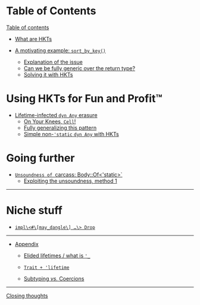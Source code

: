 # Table of Contents

[Table of contents](README.md)

- [What are HKTs](what-are-hkts.md)

- [A motivating example: `sort_by_key()`](motivating-example-00.md)
  - [Explanation of the issue](motivating-example-10-explain.md)
  - [Can we be fully generic over the return type?](motivating-example-20-genericicty.md)
  - [Solving it with HKTs](motivating-example-30-hkts.md)

# Using HKTs for Fun and Profit™

- [Lifetime-infected `dyn Any` erasure](lifetime-any-00.md)
  - [On Your Knees, <code>Cell</code>!](lifetime-any-10-cell.md)
  - [Fully generalizing this pattern](lifetime-any-20-generalizing.md)
  - [Simple non-`'static` `dyn Any` with HKTs](lifetime-any-30-hkt.md)

# Going further

- [`Unsoundness of `carcass: Body::Of<'static>`](may-dangle-00.md)
  - [Exploiting the unsoundness, method 1](may-dangle-10-oibits.md)

___


# Niche stuff

- [`impl\<#\[may_dangle\] …\> Drop`]()

___

- [Appendix]()

    - [Elided lifetimes / what is `'_`]()

    - [`Trait + 'lifetime`]()

    - [Subtyping _vs._ Coercions]()
___

[Closing thoughts]()
